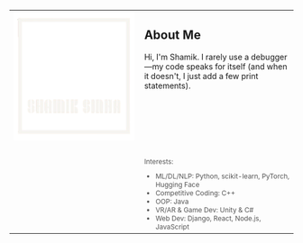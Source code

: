 <table>
  <tr>
    <td valign="top">
      <img src="logo.png" alt="My Logo" width="900">
    </td>
    <td valign="top" style="padding-left: 10px; display: flex; flex-direction: column; justify-content: space-between; height: 100%;">
      <div>
        <h2>About Me</h2>
        <p>
          Hi, I'm Shamik. I rarely use a debugger—my code speaks for itself (and when it doesn't, I just add a few print statements).
        </p>
      </div>
      <br><br>
      <br><br>
      <br>
      <div>
        <p style="font-size: 0.85em; color: #555; text-align: left; margin-top: 20px;">
          Interests:
        </p>
        <ul style="font-size: 0.85em; color: #555; margin: 0; padding-left: 20px;">
          <li>ML/DL/NLP: Python, scikit-learn, PyTorch, Hugging Face</li>
          <li>Competitive Coding: C++</li>
          <li>OOP: Java</li>
          <li>VR/AR & Game Dev: Unity & C#</li>
          <li>Web Dev: Django, React, Node.js, JavaScript</li>
        </ul>
      </div>
    </td>
  </tr>
</table>
